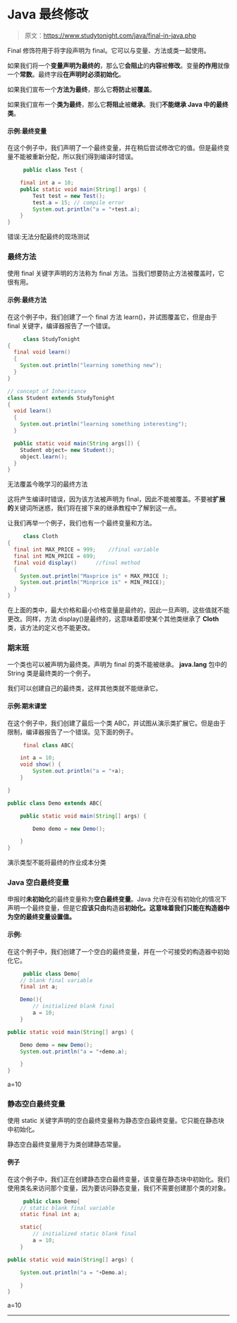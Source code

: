 # Java 最终修改

> 原文：<https://www.studytonight.com/java/final-in-java.php>

Final 修饰符用于将字段声明为 final。它可以与变量、方法或类一起使用。

如果我们将一个**变量声明为最终的**，那么它**会阻止**的**内容**被**修改**。变量**的作用**就像一个**常数**。最终字段**在声明时必须初始化**。

如果我们宣布一个**方法为最终**，那么它**将防止**被**覆盖**。

如果我们宣布一个**类为最终**，那么它**将阻止**被**继承**。我们**不能继承 Java 中的最终类**。

#### 示例:最终变量

在这个例子中，我们声明了一个最终变量，并在稍后尝试修改它的值。但是最终变量不能被重新分配，所以我们得到编译时错误。

```java
	 public class Test {

	final int a = 10;
	public static void main(String[] args) {
		Test test = new Test();
		test.a = 15; // compile error
		System.out.println("a = "+test.a);
	}
} 

```

错误:无法分配最终的现场测试

### 最终方法

使用 final 关键字声明的方法称为 final 方法。当我们想要防止方法被覆盖时，它很有用。

#### 示例:最终方法

在这个例子中，我们创建了一个 final 方法 learn()，并试图覆盖它，但是由于 final 关键字，编译器报告了一个错误。

```java
	 class StudyTonight
{
  final void learn()
  {
    System.out.println("learning something new");
  }
}

// concept of Inheritance
class Student extends StudyTonight
{
  void learn()
  {
    System.out.println("learning something interesting");
  }

  public static void main(String args[]) {
    Student object= new Student();
    object.learn();
  }
} 

```

无法覆盖今晚学习的最终方法

这将产生编译时错误，因为该方法被声明为 final，因此不能被覆盖。不要被**扩展的**关键词所迷惑，我们将在接下来的继承教程中了解到这一点。

让我们再举一个例子，我们也有一个最终变量和方法。

```java
	 class Cloth
{
  final int MAX_PRICE = 999;    //final variable
  final int MIN_PRICE = 699;
  final void display()      //final method
  {
    System.out.println("Maxprice is" + MAX_PRICE );
    System.out.println("Minprice is" + MIN_PRICE);
  }
} 

```

在上面的类中，最大价格和最小价格变量是最终的，因此一旦声明，这些值就不能更改。同样，方法 display()是最终的，这意味着即使某个其他类继承了 **Cloth** 类，该方法的定义也不能更改。

### 期末班

一个类也可以被声明为最终类。声明为 final 的类不能被继承。 **java.lang** 包中的 String 类是最终类的一个例子。

我们可以创建自己的最终类，这样其他类就不能继承它。

#### 示例:期末课堂

在这个例子中，我们创建了最后一个类 ABC，并试图从演示类扩展它。但是由于限制，编译器报告了一个错误。见下面的例子。

```java
	 final class ABC{

	int a = 10;
	void show() {
		System.out.println("a = "+a);
	}

}

public class Demo extends ABC{

	public static void main(String[] args) {

		Demo demo = new Demo();

	}
} 

```

演示类型不能将最终的作业成本分类

### Java 空白最终变量

申报时**未初始化**的最终变量称为**空白最终变量**。Java 允许在没有初始化的情况下声明一个最终变量，但是它**应该只由**构造器**初始化。这意味着我们只能在构造器中为空的最终变量设置值。**

#### 示例:

在这个例子中，我们创建了一个空白的最终变量，并在一个可接受的构造器中初始化它。

```java
	 public class Demo{
	// blank final variable
	final int a;

	Demo(){
		// initialized blank final
		a = 10;
	}

public static void main(String[] args) {

	Demo demo = new Demo();
	System.out.println("a = "+demo.a);

	}
} 

```

a=10

### 静态空白最终变量

使用 static 关键字声明的空白最终变量称为静态空白最终变量。它只能在静态块中初始化。

静态空白最终变量用于为类创建静态常量。

#### 例子

在这个例子中，我们正在创建静态空白最终变量，该变量在静态块中初始化。我们使用类名来访问那个变量，因为要访问静态变量，我们不需要创建那个类的对象。

```java
	 public class Demo{
	// static blank final variable
	static final int a;

	static{
		// initialized static blank final
		a = 10;
	}

public static void main(String[] args) {

	System.out.println("a = "+Demo.a);

	}
} 

```

a=10

* * *